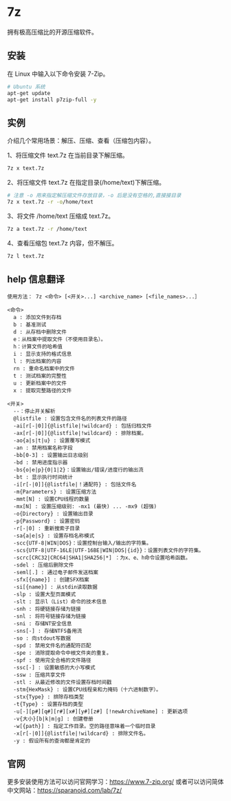 7z
===

拥有极高压缩比的开源压缩软件。

## 安装

在 Linux 中输入以下命令安装 7-Zip。

```bash
# Ubuntu 系统
apt-get update
apt-get install p7zip-full -y
```

## 实例

介绍几个常用场景：解压、压缩、查看（压缩包内容）。

1、将压缩文件 text.7z 在当前目录下解压缩。

```bash
7z x text.7z
```

2、将压缩文件 text.7z 在指定目录(/home/text)下解压缩。

```bash
# 注意 -o 用来指定解压缩文件存放目录，-o 后是没有空格的,直接接目录
7z x text.7z -r -o/home/text
```

3、将文件 /home/text 压缩成 text.7z。

```bash
7z a text.7z -r /home/text
```

4、查看压缩包 text.7z 内容，但不解压。

```bash
7z l text.7z
```

## help 信息翻译

```shell
使用方法： 7z <命令> [<开关>...] <archive_name> [<file_names>...］

<命令>
  a : 添加文件到存档
  b : 基准测试
  d : 从存档中删除文件
  e：从档案中提取文件（不使用目录名）。
  h：计算文件的哈希值
  i : 显示支持的格式信息
  l : 列出档案的内容
  rn : 重命名档案中的文件
  t : 测试档案的完整性
  u : 更新档案中的文件
  x : 提取完整路径的文件

<开关>
  --：停止开关解析
  @listfile : 设置包含文件名的列表文件的路径
  -ai[r[-|0]]{@listfile|!wildcard} : 包括归档文件
  -ax[r[-|0]]{@listfile|!wildcard} : 排除档案。
  -ao{a|s|t|u} : 设置覆写模式
  -an : 禁用档案名称字段
  -bb[0-3] : 设置输出日志级别
  -bd : 禁用进度指示器
  -bs{o|e|p}{0|1|2}：设置输出/错误/进度行的输出流
  -bt : 显示执行时间统计
  -i[r[-|0]]{@listfile|！通配符} : 包括文件名
  -m{Parameters} : 设置压缩方法
  -mmt[N] : 设置CPU线程的数量
  -mx[N] : 设置压缩级别: -mx1 (最快) ... -mx9 (超强)
  -o{Directory} : 设置输出目录
  -p{Password} : 设置密码
  -r[-|0] : 重新搜索子目录
  -sa{a|e|s} : 设置存档名称模式
  -scc{UTF-8|WIN|DOS}：设置控制台输入/输出的字符集。
  -scs{UTF-8|UTF-16LE|UTF-16BE|WIN|DOS|{id}}：设置列表文件的字符集。
  -scrc[CRC32|CRC64|SHA1|SHA256|*] ：为x、e、h命令设置哈希函数。
  -sdel : 压缩后删除文件
  -seml[.] : 通过电子邮件发送档案
  -sfx[{name}] : 创建SFX档案
  -si[{name}] : 从stdin读取数据
  -slp : 设置大型页面模式
  -slt : 显示l（List）命令的技术信息
  -snh : 将硬链接存储为链接
  -snl : 将符号链接存储为链接
  -sni : 存储NT安全信息
  -sns[-] : 存储NTFS备用流
  -so : 向stdout写数据
  -spd : 禁用文件名的通配符匹配
  -spe : 消除提取命令中根文件夹的重复。
  -spf : 使用完全合格的文件路径
  -ssc[-] : 设置敏感的大小写模式
  -ssw : 压缩共享文件
  -stl : 从最近修改的文件设置存档时间戳
  -stm{HexMask} : 设置CPU线程亲和力掩码（十六进制数字）。
  -stx{Type} : 排除存档类型
  -t{Type} : 设置存档的类型
  -u[-][p#][q#][r#][x#][y#][z#] [!newArchiveName] : 更新选项
  -v{大小}[b|k|m|g] : 创建卷册
  -w[{path}] : 指定工作目录。空的路径意味着一个临时目录
  -x[r[-|0]]{@listfile|!wildcard} : 排除文件名。
  -y : 假设所有的查询都是肯定的
```

## 官网

更多安装使用方法可以访问官网学习：<https://www.7-zip.org/>
或者可以访问简体中文网站：<https://sparanoid.com/lab/7z/>
